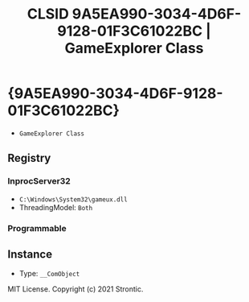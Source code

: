﻿---
title: "CLSID 9A5EA990-3034-4D6F-9128-01F3C61022BC | GameExplorer Class"
excerpt: What is COM-Object CLSID 9A5EA990-3034-4D6F-9128-01F3C61022BC?
---

# {9A5EA990-3034-4D6F-9128-01F3C61022BC}

* `GameExplorer Class`

## Registry


### InprocServer32

* `C:\Windows\System32\gameux.dll`
* ThreadingModel: `Both`

### Programmable


## Instance

* Type: `__ComObject`

MIT License. Copyright (c) 2021 Strontic.


